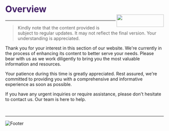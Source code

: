 <h1><span style="color: #411d66;">Overview                                                      <img align="right" width="150" height="40" src="https://github.com/airacommunity/AIRA-Installation/assets/153823636/2aee8e84-f308-4494-a715-afd9421b606e"></span></h1>

<hr />

<blockquote class="is-warning">Kindly note that the content provided is subject to regular updates. It may not reflect the final version. Your understanding is appreciated.</blockquote>
Thank you for your interest in this section of our website. We're currently in the process of enhancing its content to better serve your needs. Please bear with us as we work diligently to bring you the most valuable information and resources.

Your patience during this time is greatly appreciated. Rest assured, we're committed to providing you with a comprehensive and informative experience as soon as possible.

If you have any urgent inquiries or require assistance, please don't hesitate to contact us. Our team is here to help.

&nbsp;

-----
![Footer](https://github.com/airacommunity/AIRA-Installation/assets/153823636/f78c5168-fae6-4a12-a01d-8e98fe7d7ae2)
